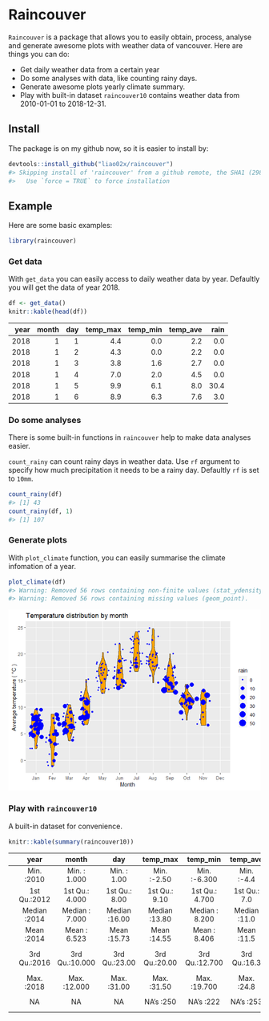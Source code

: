 <!-- README.md is generated from README.Rmd. Please edit that file -->
Raincouver
==========

`Raincouver` is a package that allows you to easily obtain, process,
analyse and generate awesome plots with weather data of vancouver. Here
are things you can do:

-   Get daily weather data from a certain year
-   Do some analyses with data, like counting rainy days.
-   Generate awesome plots yearly climate summary.
-   Play with built-in dataset `raincouver10` contains weather data from
    2010-01-01 to 2018-12-31.

Install
-------

The package is on my github now, so it is easier to install by:

``` r
devtools::install_github("liao02x/raincouver")
#> Skipping install of 'raincouver' from a github remote, the SHA1 (2988a949) has not changed since last install.
#>   Use `force = TRUE` to force installation
```

Example
-------

Here are some basic examples:

``` r
library(raincouver)
```

### Get data

With `get_data` you can easily access to daily weather data by year.
Defaultly you will get the data of year 2018.

``` r
df <- get_data()
knitr::kable(head(df))
```

|  year|  month|  day|  temp\_max|  temp\_min|  temp\_ave|  rain|
|-----:|------:|----:|----------:|----------:|----------:|-----:|
|  2018|      1|    1|        4.4|        0.0|        2.2|   0.0|
|  2018|      1|    2|        4.3|        0.0|        2.2|   0.0|
|  2018|      1|    3|        3.8|        1.6|        2.7|   0.0|
|  2018|      1|    4|        7.0|        2.0|        4.5|   0.0|
|  2018|      1|    5|        9.9|        6.1|        8.0|  30.4|
|  2018|      1|    6|        8.9|        6.3|        7.6|   3.0|

### Do some analyses

There is some built-in functions in `raincouver` help to make data
analyses easier.

`count_rainy` can count rainy days in weather data. Use `rf` argument to
specify how much precipitation it needs to be a rainy day. Defaultly
`rf` is set to `10mm`.

``` r
count_rainy(df)
#> [1] 43
count_rainy(df, 1)
#> [1] 107
```

### Generate plots

With `plot_climate` function, you can easily summarise the climate
infomation of a year.

``` r
plot_climate(df)
#> Warning: Removed 56 rows containing non-finite values (stat_ydensity).
#> Warning: Removed 56 rows containing missing values (geom_point).
```

![](README-unnamed-chunk-6-1.png)

### Play with `raincouver10`

A built-in dataset for convenience.

``` r
knitr::kable(summary(raincouver10))
```

|     |     year     |      month     |      day      |   temp\_max   |    temp\_min   |   temp\_ave  |      rain      |
|-----|:------------:|:--------------:|:-------------:|:-------------:|:--------------:|:------------:|:--------------:|
|     |  Min. :2010  |  Min. : 1.000  |  Min. : 1.00  |  Min. :-2.50  |  Min. :-6.300  |  Min. :-4.4  |  Min. : 0.000  |
|     | 1st Qu.:2012 | 1st Qu.: 4.000 | 1st Qu.: 8.00 | 1st Qu.: 9.10 | 1st Qu.: 4.700 | 1st Qu.: 7.0 | 1st Qu.: 0.000 |
|     | Median :2014 | Median : 7.000 | Median :16.00 | Median :13.80 | Median : 8.200 | Median :11.0 | Median : 0.200 |
|     |  Mean :2014  |  Mean : 6.523  |  Mean :15.73  |  Mean :14.55  |  Mean : 8.406  |  Mean :11.5  |  Mean : 4.497  |
|     | 3rd Qu.:2016 | 3rd Qu.:10.000 | 3rd Qu.:23.00 | 3rd Qu.:20.00 | 3rd Qu.:12.700 | 3rd Qu.:16.3 | 3rd Qu.: 5.200 |
|     |  Max. :2018  |  Max. :12.000  |  Max. :31.00  |  Max. :31.50  |  Max. :19.700  |  Max. :24.8  |  Max. :73.200  |
|     |      NA      |       NA       |       NA      |   NA’s :250   |    NA’s :222   |   NA’s :253  |    NA’s :327   |
